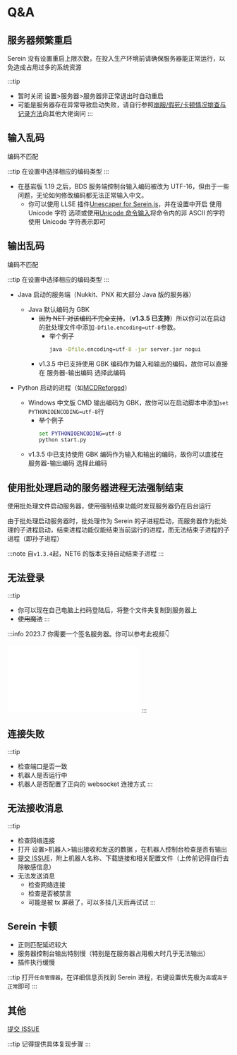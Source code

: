 # Q&A

## 服务器频繁重启

Serein 没有设置重启上限次数，在投入生产环境前请确保服务器能正常运行，以免造成占用过多的系统资源

:::tip

- 暂时关闭 设置>服务器>服务器非正常退出时自动重启
- 可能是服务器存在异常导致启动失败，请自行参照[崩服/假死/卡顿情况排查与记录方法](https://www.minebbs.com/resources/bds.3403/)向其他大佬询问
:::

## 输入乱码

编码不匹配

:::tip
在设置中选择相应的编码类型
:::

- 在基岩版 1.19 之后，BDS 服务端控制台输入编码被改为 UTF-16，但由于一些问题，无论如何修改编码都无法正常输入中文。
  - 你可以使用 LLSE 插件[Unescaper for Serein.js](https://www.minebbs.com/resources/unescaper-for-serein.5441/)，并在设置中开启 使用 Unicode 字符 选项或使用[Unicode 命令输入](../guidance/command#在服务器中执行命令)将命令内的非 ASCII 的字符使用 Unicode 字符表示即可

## 输出乱码

编码不匹配

:::tip
在设置中选择相应的编码类型
:::

- Java 启动的服务端（Nukkit、PNX 和大部分 Java 版的服务器）
  - Java 默认编码为 GBK
    - ~~因为 NET 对该编码不完全支持~~，（**v1.3.5 已支持**）所以你可以在启动的批处理文件中添加`-Dfile.encoding=utf-8`参数。
      - 举个例子
        ```bat
        java -Dfile.encoding=utf-8 -jar server.jar nogui
        ```
    - v1.3.5 中已支持使用 GBK 编码作为输入和输出的编码，故你可以直接在 服务器-输出编码 选择此编码


- Python 启动的进程（如[MCDReforged](https://github.com/Fallen-Breath/MCDReforged)）
  - Windows 中文版 CMD 输出编码为 GBK，故你可以在启动脚本中添加`set PYTHONIOENCODING=utf-8`行
    - 举个例子
      ```bat
      set PYTHONIOENCODING=utf-8
      python start.py
      ```
  - v1.3.5 中已支持使用 GBK 编码作为输入和输出的编码，故你可以直接在 服务器-输出编码 选择此编码

## 使用批处理启动的服务器进程无法强制结束

使用批处理文件启动服务器，使用强制结束功能时发现服务器仍在后台运行

由于批处理启动服务器时，批处理作为 Serein 的子进程启动，而服务器作为批处理的子进程启动，结束进程功能仅能结束当前运行的进程，而无法结束子进程的子进程（即孙子进程）

:::note
自`v1.3.4`起，NET6 的版本支持自动结束子进程
:::

## 无法登录

:::tip

- 你可以现在自己电脑上扫码登陆后，将整个文件夹复制到服务器上
- ~~使用魔法~~
:::

:::info
2023.7 你需要一个签名服务器。你可以参考此视频👇

<iframe src="//player.bilibili.com/player.html?aid=530300995&bvid=BV1nu411h7bS&cid=1177748002&page=1" scrolling="no" border="0" frameborder="no" framespacing="0" allowfullscreen="true"> </iframe>
:::

## 连接失败

:::tip

- 检查端口是否一致
- 机器人是否运行中
- 机器人是否配置了正向的 websocket 连接方式
:::

## 无法接收消息

:::tip

- 检查网络连接
- 打开 设置>机器人>输出接收和发送的数据 ，在机器人控制台检查是否有输出
- [提交 ISSUE](https://github.com/Zaitonn/Serein/issues/new)，附上机器人名称、下载链接和相关配置文件（上传前记得自行去除敏感信息）
- 无法发送消息
  - 检查网络连接
  - 检查是否被禁言
  - 可能是被 tx 屏蔽了，可以多挂几天后再试试
:::

## Serein 卡顿

- 正则匹配延迟较大
- 服务器控制台输出特别慢（特别是在服务器占用极大时几乎无法输出）
- 插件执行缓慢

:::tip
打开`任务管理器`，在详细信息页找到 Serein 进程，右键设置优先极为`高`或`高于正常`即可
:::

## 其他

[提交 ISSUE](https://github.com/SereinDev/Serein/issues/new/choose)

:::tip
记得提供具体复现步骤
:::
